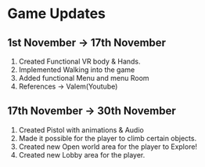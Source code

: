 # Game Updates

## 1st November -> 17th November
1. Created Functional VR body & Hands.
2. Implemented Walking into the game
3. Added functional Menu and menu Room
4. References -> Valem(Youtube)


## 17th November -> 30th November
1. Created Pistol with animations & Audio
2. Made it possible for the player to climb certain objects.
3. Created new Open world area for the player to Explore!
4. Created new Lobby area for the player.


